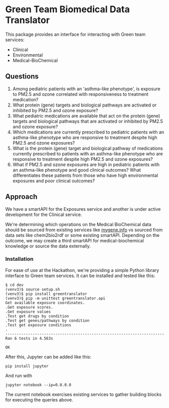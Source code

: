 # Green Team Biomedical Data Translator

This package provides an interface for interacting with Green team services:
- Clinical
- Environmental
- Medical-BioChemical

## Questions

1. Among pediatric patients with an 'asthma-like phenotype', is exposure to PM2.5 and ozone correlated with responsiveness to treatment medication?
2. What protein (gene) targets and biological pathways are activated or inhibited by PM2.5 and ozone exposure?
3. What pediatric medications are available that act on the protein (gene) targets and biological pathways that are activated or inhibited by PM2.5 and ozone exposure?
4. Which medications are currently prescribed to pediatric patients with an asthma-like phenotype who are responsive to treatment despite high PM2.5 and ozone exposures?
5. What is the protein (gene) target and biological pathway of medications currently prescribed to patients with an asthma-like phenotype who are responsive to treatment despite high PM2.5 and ozone exposures?
6. What if PM2.5 and ozone exposures are high in pediatric patients with an asthma-like phenotype and good clinical outcomes? What differentiates these patients from those who have high environmental exposures and poor clinical outcomes? 

## Approach

We have a smartAPI for the Exposures service and another is under active development for the Clinical service.

We're determining which operations on the Medical BioChemical data should be sourced from existing services like [mygene.info](http://mygene.info/v3/api) vs sourced from data sets like chem2bio2rdf or some existing smartAPI. Depending on the outcome, we may create a third smartAPI for medical-biochemical knowledge or source the data externally.

### Installation

For ease of use at the Hackathon, we're providing a simple Python library interface to Green team services. It can be installed and tested like this:
   ```
   $ cd dev
   (venv3)$ source setup.sh
   (venv3)$ pip install greentranslator
   (venv3)$ pip -m unittest greentranslator.api
   Get available exposure coordinates.
   .Get exposure scores.
   .Get exposure values
   .Test get drugs by condition
   .Test get genes/pathways by condition
   .Test get exposure conditions
   .
   ----------------------------------------------------------------------
   Ran 6 tests in 4.563s

   OK
   ```
   
After this, Jupyter can be added like this:

```
pip install jupyter
```
And run with 
```
jupyter notebook --ip=0.0.0.0
```


The current notebook exercises existing services to gather building blocks for executing the queries above.

